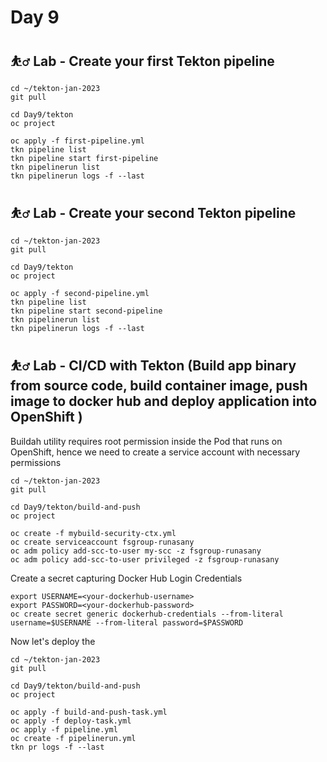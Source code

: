 # Day 9

## ⛹️‍♂️ Lab - Create your first Tekton pipeline
```
cd ~/tekton-jan-2023
git pull

cd Day9/tekton
oc project

oc apply -f first-pipeline.yml
tkn pipeline list
tkn pipeline start first-pipeline
tkn pipelinerun list
tkn pipelinerun logs -f --last
```

## ⛹️‍♂️ Lab - Create your second Tekton pipeline
```
cd ~/tekton-jan-2023
git pull

cd Day9/tekton
oc project

oc apply -f second-pipeline.yml
tkn pipeline list
tkn pipeline start second-pipeline
tkn pipelinerun list
tkn pipelinerun logs -f --last
```


## ⛹️‍♂️ Lab - CI/CD with Tekton (Build app binary from source code, build container image, push image to docker hub and deploy application into OpenShift )

Buildah utility requires root permission inside the Pod that runs on OpenShift, hence we need to create a service account with necessary permissions
```
cd ~/tekton-jan-2023
git pull

cd Day9/tekton/build-and-push
oc project

oc create -f mybuild-security-ctx.yml
oc create serviceaccount fsgroup-runasany
oc adm policy add-scc-to-user my-scc -z fsgroup-runasany
oc adm policy add-scc-to-user privileged -z fsgroup-runasany
```

Create a secret capturing Docker Hub Login Credentials
```
export USERNAME=<your-dockerhub-username>
export PASSWORD=<your-dockerhub-password>
oc create secret generic dockerhub-credentials --from-literal username=$USERNAME --from-literal password=$PASSWORD
```

Now let's deploy the 
```
cd ~/tekton-jan-2023
git pull

cd Day9/tekton/build-and-push
oc project

oc apply -f build-and-push-task.yml
oc apply -f deploy-task.yml
oc apply -f pipeline.yml
oc create -f pipelinerun.yml
tkn pr logs -f --last
```
